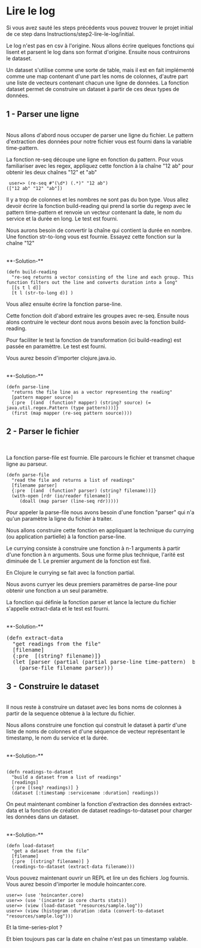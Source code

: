 Lire le log
==============

Si vous avez sauté les steps précédents vous pouvez trouver le projet initial de ce step dans Instructions/step2-lire-le-log/initial.

Le log n'est pas en csv à l'origine. Nous allons écrire quelques fonctions qui lisent et parsent le log dans son format d'origine. Ensuite nous contruirons le dataset. 

Un dataset s'utilise comme une sorte de table, mais il est en fait implémenté comme une map contenant d'une part les noms de colonnes, d'autre part une liste de vecteurs contenant chacun une ligne de données. La fonction dataset permet de construire un dataset à partir de ces deux types de données.

1 - Parser une ligne 
-----------------------
<br>
Nous allons d'abord nous occuper de parser une ligne du fichier. Le pattern d'extraction des données pour notre fichier vous est fourni dans la variable time-pattern.

La fonction re-seq découpe une ligne en fonction du pattern. 
Pour vous familiariser avec les regex, appliquez cette fonction à la chaîne "12 ab" pour obtenir les deux chaînes "12" et "ab"

<pre><code> user=> (re-seq #"(\d*) (.*)" "12 ab") 
(["12 ab" "12" "ab"])
</code></pre>

Il y a trop de colonnes et les nombres ne sont pas du bon type. Vous allez devoir écrire la fonction build-reading qui prend la sortie du regexp avec le pattern time-pattern et renvoie un vecteur contenant la date, le nom du service et la durée en long. Le test est fourni.

Nous aurons besoin de convertir la chaîne qui contient la durée en nombre. Une fonction str-to-long vous est fournie. Essayez cette fonction sur la chaîne "12"

<br>
**-Solution-**
<pre><code>(defn build-reading
  "re-seq returns a vector consisting of the line and each group. This function filters out the line and converts duration into a long"
  [[s t l d]]
  [t l (str-to-long d)] )
</code></pre>

Vous allez ensuite écrire la fonction parse-line. 

Cette fonction doit d'abord extraire les groupes avec re-seq. Ensuite nous alons contruire le vecteur dont nous avons besoin avec la fonction build-reading. 

Pour faciliter le test la fonction de transformation (ici build-reading) est passée en paramèttre. Le test est fourni. 

Vous aurez besoin d'importer clojure.java.io.

<br>
**-Solution-**
<pre><code>(defn parse-line
  "returns the file line as a vector representing the reading"
  [pattern mapper source]
  {:pre  [(and  (function? mapper) (string? source) (= java.util.regex.Pattern (type pattern)))]} 
  (first (map mapper (re-seq pattern source))))
</code></pre>

 
2 - Parser le fichier
-----------------------
<br>

La fonction parse-file est fournie. Elle parcours le fichier et transmet chaque ligne au parseur.

<pre><code>(defn parse-file 
  "read the file and returns a list of readings"
  [filename parser]
  {:pre  [(and  (function? parser) (string? filename))]} 
  (with-open [rdr (io/reader filename)]
     (doall (map parser (line-seq rdr)))))
</code></pre>

Pour appeler la parse-file nous avons besoin d'une fonction "parser" qui n'a qu'un paramètre la ligne du fichier à traiter. 

Nous allons construire cette fonction en appliquant la technique du currying (ou application partielle) à la fonction parse-line. 

Le currying consiste à construire une fonction à n-1 arguments à partir d'une fonction à n arguments. Sous une forme plus technique, l'arité est diminuée de 1. Le premier argument de la fonction est fixé.
 
En Clojure le currying se fait avec la fonction partial. 

Nous avons curryer les deux premiers paramètres de parse-line pour obtenir une fonction a un seul paramètre.

La fonction qui définie la fonction parser et lance la lecture du fichier s'appelle extract-data et le test est fourni.

<br>
**-Solution-**

<pre><core>(defn extract-data 
  "get readings from the file"
  [filename]
  {:pre  [(string? filename)]} 
  (let [parser (partial (partial parse-line time-pattern)  build-reading) ]
    (parse-file filename parser))) 
</core></pre>

3 - Construire le dataset
-----------------------
<br>
Il nous reste à construire un dataset avec les bons noms de colonnes à partir de la sequence obtenue à la lecture du fichier.

Nous allons construire une fonction qui construit le dataset à partir d'une liste de noms de colonnes et d'une séquence de vecteur représentant le timestamp, le nom du service et la durée.

<br>
**-Solution-**

<pre><code>
(defn readings-to-dataset
  "build a dataset from a list of readings"
  [readings]
  {:pre [(seq? readings)] } 
  (dataset [:timestamp :servicename :duration] readings))
</code></pre>

On peut maintenant combiner la fonction d'extraction des données extract-data  et la fonction de création de dataset readings-to-dataset pour charger les données dans un dataset.

<br>
**-Solution-**

<pre><code>(defn load-dataset
  "get a dataset from the file"
  [filename]
  {:pre  [(string? filename)] } 
  (readings-to-dataset (extract-data filename)))
</code></pre>

Vous pouvez maintenant ouvrir un REPL et lire un des fichiers .log fournis. Vous aurez besoin d'importer le module hoincanter.core.

<pre><code>user=> (use 'hoincanter.core)
user=> (use '(incanter io core charts stats))
user=> (view (load-dataset "resources/sample.log"))
user=> (view (histogram :duration :data (convert-to-dataset "resources/sample.log")))
</code></pre>

Et la time-series-plot ? 

Et bien toujours pas car la date en chaîne n'est pas un timestamp valable.



